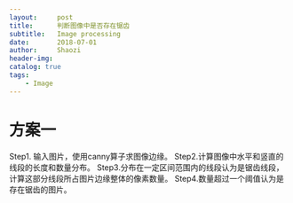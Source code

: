 ```yaml
---
layout:     post
title:      判断图像中是否存在锯齿
subtitle:   Image processing
date:       2018-07-01
author:     Shaozi
header-img: 
catalog: true
tags:
	- Image
---
```


# 方案一
Step1. 输入图片，使用canny算子求图像边缘。
Step2.计算图像中水平和竖直的线段的长度和数量分布。
Step3.分布在一定区间范围内的线段认为是锯齿线段，计算这部分线段所占图片边缘整体的像素数量。
Step4.数量超过一个阈值认为是存在锯齿的图片。
